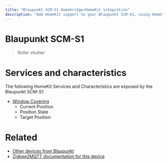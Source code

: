 ```yaml
---
title: "Blaupunkt SCM-S1 Homebridge/HomeKit integration"
description: "Add HomeKit support to your Blaupunkt SCM-S1, using Homebridge, Zigbee2MQTT and homebridge-z2m."
---
```

<!---
This file has been GENERATED using src/docgen/docgen.ts
DO NOT EDIT THIS FILE MANUALLY!
-->
# Blaupunkt SCM-S1
> Roller shutter


# Services and characteristics
The following HomeKit Services and Characteristics are exposed by
the Blaupunkt SCM-S1

* [Window Covering](../../cover.md)
  * Current Position
  * Position State
  * Target Position


# Related
* [Other devices from Blaupunkt](../index.md#blaupunkt)
* [Zigbee2MQTT documentation for this device](https://www.zigbee2mqtt.io/devices/SCM-S1.html)